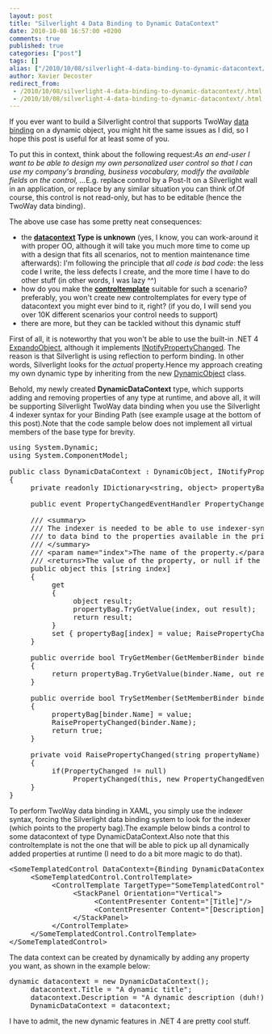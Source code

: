 ```yaml
---
layout: post
title: "Silverlight 4 Data Binding to Dynamic DataContext"
date: 2010-10-08 16:57:00 +0200
comments: true
published: true
categories: ["post"]
tags: []
alias: ["/2010/10/08/silverlight-4-data-binding-to-dynamic-datacontext/"]
author: Xavier Decoster
redirect_from:
 - /2010/10/08/silverlight-4-data-binding-to-dynamic-datacontext/.html
 - /2010/10/08/silverlight-4-data-binding-to-dynamic-datacontext/.html
---
```

<p>If you ever want to build a Silverlight control that supports TwoWay <a title="data binding in Silverlight (MSDN)" href="http://msdn.microsoft.com/en-us/library/cc278072(VS.95).aspx" target="_blank">data binding</a> on a dynamic object, you might hit the same issues as I did, so I hope this post is useful for at least some of you.</p>

<p>To put this in context, think about the following request:<em>As an end-user I want to be able to design my own personalized user control so that I can use my company's branding, business vocabulary, modify the available fields on the control, ...</em>E.g. replace control by a Post-It on a Silverlight wall in an application, or replace by any similar situation you can think of.Of course, this control is not read-only, but has to be editable (hence the TwoWay data binding).</p>

<p>The above use case has some pretty neat consequences:</p>

<ul>
<li>the <strong><a title="FrameworkElement.DataContextProperty" href="http://msdn.microsoft.com/en-us/library/system.windows.frameworkelement.datacontext(VS.95).aspx" target="_blank">datacontext</a> Type is unknown</strong> (yes, I know, you can work-around it with proper OO, although it will take you much more time to come up with a design that fits all scenarios, not to mention maintenance time afterwards): I'm following the principle that <em>all code is bad code</em>: the less code I write, the less defects I create, and the more time I have to do other stuff (in other words, I was lazy ^^)</li>
<li>how do you make the <strong><a title="System.Windows.Controls.ControlTemplate" href="http://msdn.microsoft.com/en-us/library/system.windows.controls.controltemplate(VS.95).aspx" target="_blank">controltemplate</a></strong> suitable for such a scenario? preferably, you won't create new controltemplates for every type of datacontext you might ever bind to it, right? (if you do, I will send you over 10K different scenarios your control needs to support)</li>
<li>there are more, but they can be tackled without this dynamic stuff</li>
</ul>

<p>First of all, it is noteworthy that you won't be able to use the built-in .NET 4 <a title="System.Dynamic.ExpandoObject" href="http://msdn.microsoft.com/en-us/library/system.dynamic.expandoobject.aspx" target="_blank">ExpandoObject</a>, although it implements <a title="System.ComponentModel.INotifyPropertyChanged" href="http://msdn.microsoft.com/en-us/library/system.componentmodel.inotifypropertychanged(VS.95).aspx" target="_blank">INotifyPropertyChanged</a>. The reason is that Silverlight is using reflection to perform binding. In other words, Silverlight looks for the <em>actual</em> property.Hence my approach creating my own dynamic type by inheriting from the new <a href="http://msdn.microsoft.com/en-us/library/system.dynamic.dynamicobject(VS.95).aspx" target="_blank">DynamicObject</a> class.</p>

<p>Behold, my newly created <strong>DynamicDataContext</strong> type, which supports adding and removing properties of any type at runtime, and above all, it will be supporting Silverlight TwoWay data binding when you use the Silverlight 4 indexer syntax for your Binding Path (see example usage at the bottom of this post).Note that the code sample below does not implement all virtual members of the base type for brevity.</p>

<pre class="brush: csharp;">using System.Dynamic;
using System.ComponentModel;

public class DynamicDataContext : DynamicObject, INotifyPropertyChanged
{
     private readonly IDictionary&lt;string, object&gt; propertyBag = new Dictionary&lt;string, object&gt;();

     public event PropertyChangedEventHandler PropertyChanged;

     /// &lt;summary&gt;
     /// The indexer is needed to be able to use indexer-syntax in XAML
     /// to data bind to the properties available in the private property bag.
     /// &lt;/summary&gt;
     /// &lt;param name="index"&gt;The name of the property.&lt;/param&gt;
     /// &lt;returns&gt;The value of the property, or null if the property doesn't exist.&lt;/returns&gt;
     public object this [string index]
     {
          get
          {
               object result;
               propertyBag.TryGetValue(index, out result);
               return result;
          }
          set { propertyBag[index] = value; RaisePropertyChanged(index); }
     }

     public override bool TryGetMember(GetMemberBinder binder, out object result)
     {
          return propertyBag.TryGetValue(binder.Name, out result);
     }

     public override bool TrySetMember(SetMemberBinder binder, object value)
     {
          propertyBag[binder.Name] = value;
          RaisePropertyChanged(binder.Name);
          return true;
     }

     private void RaisePropertyChanged(string propertyName)
     {
          if(PropertyChanged != null)
               PropertyChanged(this, new PropertyChangedEventArgs(propertyName));
     }
}
</pre>

<p>To perform TwoWay data binding in XAML, you simply use the indexer syntax, forcing the Silverlight data binding system to look for the indexer (which points to the property bag).The example below binds a control to some datacontext of type DynamicDataContext.Also note that this controltemplate is not the one that will be able to pick up all dynamically added properties at runtime (I need to do a bit more magic to do that).</p>

<pre class="brush: xml;">&lt;SomeTemplatedControl DataContext={Binding DynamicDataContext}&gt;
     &lt;SomeTemplatedControl.ControlTemplate&gt;
          &lt;ControlTemplate TargetType="SomeTemplatedControl"&gt;
               &lt;StackPanel Orientation="Vertical"&gt;
                    &lt;ContentPresenter Content="[Title]"/&gt;
                    &lt;ContentPresenter Content="[Description]"/&gt;
               &lt;/StackPanel&gt;
          &lt;/ControlTemplate&gt;
     &lt;/SomeTemplatedControl.ControlTemplate&gt;
&lt;/SomeTemplatedControl&gt;
</pre>

<p>The data context can be created by dynamically by adding any property you want, as shown in the example below:</p>

<pre class="brush: csharp;">dynamic datacontext = new DynamicDataContext();
     datacontext.Title = "A dynamic title";
     datacontext.Description = "A dynamic description (duh!)";
     DynamicDataContext = datacontext;
</pre>

<p>I have to admit, the new dynamic features in .NET 4 are pretty cool stuff.</p>
